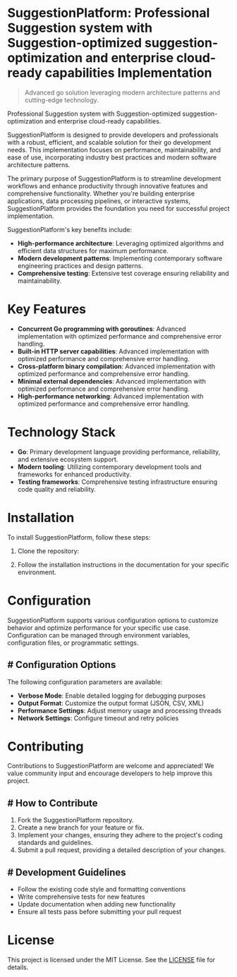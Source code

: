 <!-- fallback_SuggestionPlatform_20250810100536_74480 -->

# SuggestionPlatform: Professional Suggestion system with Suggestion-optimized suggestion-optimization and enterprise cloud-ready capabilities Implementation
> Advanced go solution leveraging modern architecture patterns and cutting-edge technology.

Professional Suggestion system with Suggestion-optimized suggestion-optimization and enterprise cloud-ready capabilities.

SuggestionPlatform is designed to provide developers and professionals with a robust, efficient, and scalable solution for their go development needs. This implementation focuses on performance, maintainability, and ease of use, incorporating industry best practices and modern software architecture patterns.

The primary purpose of SuggestionPlatform is to streamline development workflows and enhance productivity through innovative features and comprehensive functionality. Whether you're building enterprise applications, data processing pipelines, or interactive systems, SuggestionPlatform provides the foundation you need for successful project implementation.

SuggestionPlatform's key benefits include:

* **High-performance architecture**: Leveraging optimized algorithms and efficient data structures for maximum performance.
* **Modern development patterns**: Implementing contemporary software engineering practices and design patterns.
* **Comprehensive testing**: Extensive test coverage ensuring reliability and maintainability.

# Key Features

* **Concurrent Go programming with goroutines**: Advanced implementation with optimized performance and comprehensive error handling.
* **Built-in HTTP server capabilities**: Advanced implementation with optimized performance and comprehensive error handling.
* **Cross-platform binary compilation**: Advanced implementation with optimized performance and comprehensive error handling.
* **Minimal external dependencies**: Advanced implementation with optimized performance and comprehensive error handling.
* **High-performance networking**: Advanced implementation with optimized performance and comprehensive error handling.

# Technology Stack

* **Go**: Primary development language providing performance, reliability, and extensive ecosystem support.
* **Modern tooling**: Utilizing contemporary development tools and frameworks for enhanced productivity.
* **Testing frameworks**: Comprehensive testing infrastructure ensuring code quality and reliability.

# Installation

To install SuggestionPlatform, follow these steps:

1. Clone the repository:


2. Follow the installation instructions in the documentation for your specific environment.

# Configuration

SuggestionPlatform supports various configuration options to customize behavior and optimize performance for your specific use case. Configuration can be managed through environment variables, configuration files, or programmatic settings.

## # Configuration Options

The following configuration parameters are available:

* **Verbose Mode**: Enable detailed logging for debugging purposes
* **Output Format**: Customize the output format (JSON, CSV, XML)
* **Performance Settings**: Adjust memory usage and processing threads
* **Network Settings**: Configure timeout and retry policies

# Contributing

Contributions to SuggestionPlatform are welcome and appreciated! We value community input and encourage developers to help improve this project.

## # How to Contribute

1. Fork the SuggestionPlatform repository.
2. Create a new branch for your feature or fix.
3. Implement your changes, ensuring they adhere to the project's coding standards and guidelines.
4. Submit a pull request, providing a detailed description of your changes.

## # Development Guidelines

* Follow the existing code style and formatting conventions
* Write comprehensive tests for new features
* Update documentation when adding new functionality
* Ensure all tests pass before submitting your pull request

# License

This project is licensed under the MIT License. See the [LICENSE](https://github.com/laurindoisaac/SuggestionPlatform/blob/main/LICENSE) file for details.
